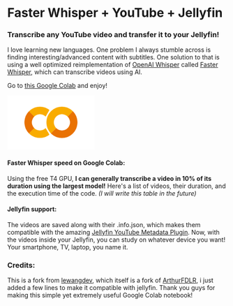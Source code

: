 # **Faster Whisper + YouTube + Jellyfin**

### Transcribe any YouTube video and transfer it to your Jellyfin!
I love learning new languages. One problem I always stumble across is finding interesting/advanced content with subtitles. One solution to that is using a well optimized reimplementation of [OpenAI Whisper](https://github.com/openai/whisper) called [Faster Whisper](https://github.com/SYSTRAN/faster-whisper), which can transcribe videos using AI.

Go to [this Google Colab](https://colab.research.google.com/github/viniciusdutra314/faster-whisper-youtube-jellyfin/blob/main/faster_whisper_youtube.ipynb) and enjoy!

<a href="https://colab.research.google.com/github/viniciusdutra314/faster-whisper-youtube-jellyfin/blob/main/faster_whisper_youtube.ipynb">
<img src="google_colab_logo.png" width=200>
</a>

#### Faster Whisper speed on Google Colab:
Using the free T4 GPU, **I can generally transcribe a video in 10% of its duration using the largest model!** Here's a list of videos, their duration, and the execution time of the code.
*(I will write this table in the future)*

#### Jellyfin support:
The videos are saved along with their .info.json, which makes them compatible with the amazing [Jellyfin YouTube Metadata Plugin](https://github.com/ankenyr/jellyfin-youtube-metadata-plugin). Now, with the videos inside your Jellyfin, you can study on whatever device you want! Your smartphone, TV, laptop, you name it.

### Credits:

This is a fork from [lewangdev](https://github.com/lewangdev/faster-whisper-youtube), which itself is a fork of [ArthurFDLR](https://github.com/ArthurFDLR/whisper-youtube),  i just added a few lines to make it compatible with jellyfin. Thank you guys for making this simple yet extremely useful Google Colab notebook!
